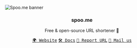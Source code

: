 ![Spoo.me banner](https://github.com/spoo-me/.github/assets/90309290/2c08c74d-4eb1-429d-bae2-12fa03e20ea9)
<h3 align="center">spoo.me</h3>
<p align="center">Free & open-source URL shortener 🚀</p>

<p align="center">
    <a href="https://spoo.me" target="_blank"><kbd>🌍 Website</kbd></a>
    <a href="https://spoo.me/api" target="_blank"><kbd>🛠️ Docs</kbd></a>
    <a href="https://spoo.me/report" target="_blank"><kbd>🚨 Report URL</kbd></a>
    <a href="mailto:admin@spoo.me"><kbd>📩 Mail us</kbd></a>
</p>
